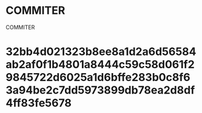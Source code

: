 # COMMITER
COMMITER






# 32bb4d021323b8ee8a1d2a6d56584ab2af0f1b4801a8444c59c58d061f29845722d6025a1d6bffe283b0c8f63a94be2c7dd5973899db78ea2d8df4ff83fe5678
